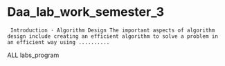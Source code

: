 #   Daa_lab_work_semester_3
     Introduction · Algorithm Design The important aspects of algorithm design include creating an efficient algorithm to solve a problem in an efficient way using ..........
ALL labs_program
 
